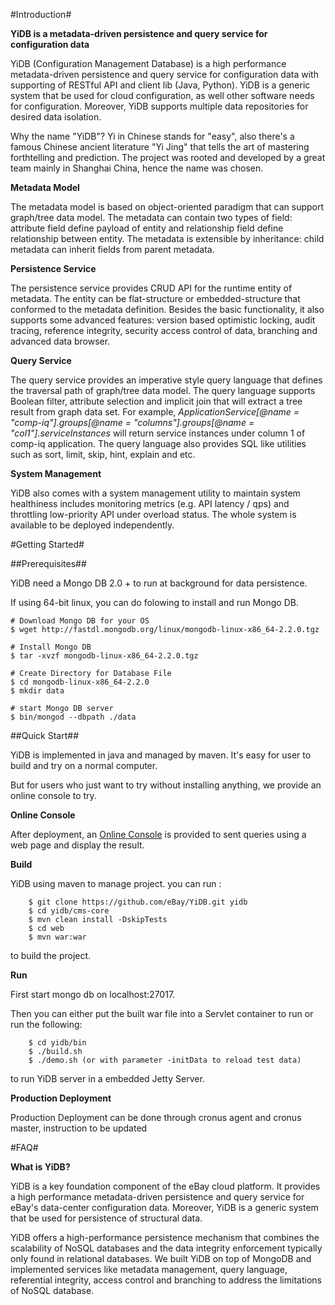 #Introduction#

**YiDB is a metadata-driven persistence and query service for configuration data**

YiDB (Configuration Management Database) is a high performance metadata-driven persistence and query service for configuration data with supporting of RESTful API and client lib (Java, Python). YiDB is a generic system that be used for cloud configuration, as well other software needs for configuration. Moreover, YiDB supports multiple data repositories for desired data isolation.

Why the name "YiDB"? Yi in Chinese stands for "easy", also there's a famous Chinese ancient literature "Yi Jing" that tells the art of mastering forthtelling and prediction. The project was rooted and developed by a great team mainly in Shanghai China, hence the name was chosen.

**Metadata Model**

The metadata model is based on object-oriented paradigm that can support graph/tree data model. The metadata can contain two types of field: attribute field define payload of entity and relationship field define relationship between entity. The metadata is extensible by inheritance: child metadata can inherit fields from parent metadata. 

**Persistence Service**

The persistence service provides CRUD API for the runtime entity of metadata. The entity can be flat-structure or embedded-structure that conformed to the metadata definition. Besides the basic functionality, it also supports some advanced features: version based optimistic locking, audit tracing, reference integrity, security access control of data, branching and advanced data browser.

**Query Service**

The query service provides an imperative style query language that defines the traversal path of graph/tree data model. The query language supports Boolean filter, attribute selection and implicit join that will extract a tree result from graph data set. For example, *ApplicationService[@name = "comp-iq"].groups[@name = "columns"].groups[@name = "col1"].serviceInstances* will return service instances under column 1 of comp-iq application. The query language also provides SQL like utilities such as sort, limit, skip, hint, explain and etc. 

**System Management**

YiDB also comes with a system management utility to maintain system healthiness includes monitoring metrics (e.g. API latency / qps) and throttling low-priority API under overload status. The whole system is available to be deployed independently. 


#Getting Started#

##Prerequisites##

YiDB need a Mongo DB 2.0 + to run at background for data persistence. 

If using 64-bit linux, you can do folowing to install and run Mongo DB.

	# Download Mongo DB for your OS
	$ wget http://fastdl.mongodb.org/linux/mongodb-linux-x86_64-2.2.0.tgz
	
	# Install Mongo DB
	$ tar -xvzf mongodb-linux-x86_64-2.2.0.tgz
	
	# Create Directory for Database File  
	$ cd mongodb-linux-x86_64-2.2.0
	$ mkdir data
	
	# start Mongo DB server	
	$ bin/mongod --dbpath ./data


##Quick Start##

YiDB is implemented in java and managed by maven. It's easy for user to build and try on a normal computer.

But for users who just want to try without installing anything, we provide an online console to try. 

**Online Console**

After deployment, an [Online Console](http://host:8080/ui/console.html) is provided to sent queries using a web page and display the result. 


**Build**

YiDB using maven to manage project. 
you can run :

		$ git clone https://github.com/eBay/YiDB.git yidb
		$ cd yidb/cms-core
		$ mvn clean install -DskipTests
		$ cd web
		$ mvn war:war
to build the project. 

**Run**

First start mongo db on localhost:27017.

Then you can either put the built war file into a Servlet container to run or run the following:

		$ cd yidb/bin
		$ ./build.sh
		$ ./demo.sh (or with parameter -initData to reload test data)

to run YiDB server in a embedded Jetty Server.

**Production Deployment**

Production Deployment can be done through cronus agent and cronus master, instruction to be updated


#FAQ#

**What is YiDB?**

YiDB is a key foundation component of the eBay cloud platform. It provides a high performance metadata-driven persistence and query service for eBay's data-center configuration data. Moreover, YiDB is a generic system that be used for persistence of structural data.

YiDB offers a high-performance persistence mechanism that combines the scalability of NoSQL databases and the data integrity enforcement typically only found in relational databases. We built YiDB on top of MongoDB and implemented services like metadata management, query language, referential integrity, access control and branching to address the limitations of NoSQL database. 


